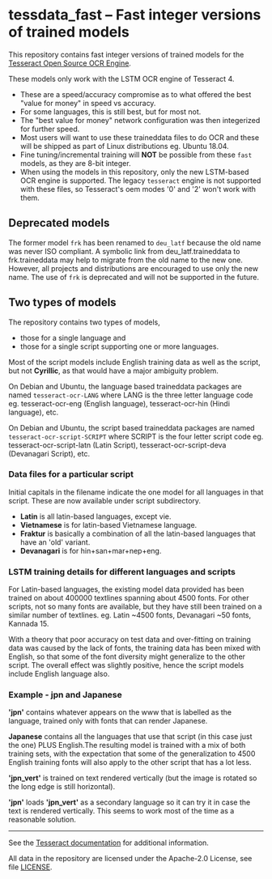 # tessdata_fast – Fast integer versions of trained models

This repository contains fast integer versions of trained models for the [Tesseract Open Source OCR Engine](https://github.com/tesseract-ocr/tesseract).

These models only work with the LSTM OCR engine of Tesseract 4.

- These are a speed/accuracy compromise as to what offered the best "value for money" in speed vs accuracy. 
- For some languages, this is still best, but for most not. 
- The "best value for money" network configuration was then integerized for further speed.
- Most users will want to use these traineddata files to do OCR and these will be shipped as part of Linux distributions eg. Ubuntu 18.04.
- Fine tuning/incremental training will **NOT** be possible from these `fast` models, as they are 8-bit integer. 
- When using the models in this repository, only the new LSTM-based OCR engine is supported. The legacy `tesseract` engine is not supported with these files, so Tesseract's oem modes '0' and '2' won't work with them.

## Deprecated models

The former model `frk` has been renamed to `deu_latf` because the old name was never ISO compliant.
A symbolic link from deu_latf.traineddata to frk.traineddata may help to migrate from the old name to the new one.
However, all projects and distributions are encouraged to use only the new name.
The use of `frk` is deprecated and will not be supported in the future.

## Two types of models

The repository contains two types of models,
- those for a single language and
- those for a single script supporting one or more languages.

Most of the script models include English training data as well as the script, but not **Cyrillic**, as that would have a major ambiguity problem. 

On Debian and Ubuntu, the language based traineddata packages are named `tesseract-ocr-LANG` where LANG is the three letter language code eg. tesseract-ocr-eng (English language), tesseract-ocr-hin (Hindi language), etc. 

On Debian and Ubuntu, the script based traineddata packages are named `tesseract-ocr-script-SCRIPT` where SCRIPT is the four letter script code eg. tesseract-ocr-script-latn (Latin Script), tesseract-ocr-script-deva (Devanagari Script), etc. 

### Data files for a particular script

Initial capitals in the filename indicate the one model for all languages in that script. These are now available under script subdirectory.

- **Latin** is all latin-based languages, except vie.
- **Vietnamese** is for latin-based Vietnamese language.
- **Fraktur** is basically a combination of all the latin-based languages that have an 'old' variant.
- **Devanagari** is for hin+san+mar+nep+eng.

### LSTM training details for different languages and scripts

For Latin-based languages, the existing model data provided has been trained on about 400000 textlines spanning about 4500 fonts. For other scripts, not so many fonts are available, but they have still been trained on a similar number of textlines.  eg. Latin ~4500 fonts, Devanagari ~50 fonts, Kannada 15.

With a theory that poor accuracy on test data and over-fitting on training data was caused by the lack of fonts, the training data has been mixed with English, so that some of the font diversity might generalize to the other script. The overall effect was slightly positive, hence the script models include English language also.

### Example - jpn and  Japanese

**'jpn'** contains whatever appears on the www that is labelled as the language, trained only with fonts that can render Japanese. 

**Japanese** contains all the languages that use that script (in this case just the one) PLUS English.The resulting model is trained with a mix of both training sets, with the expectation that some of the generalization to 4500 English training fonts will also apply to the other script that has a lot less.

**'jpn_vert'** is trained on text rendered vertically (but the image is rotated so the long edge is still horizontal).

**'jpn'** loads **'jpn_vert'** as a secondary language so it can try it in case the text is rendered vertically. This seems to work most of the time as a reasonable solution.

--------------------------------

See the [Tesseract documentation](https://tesseract-ocr.github.io/tessdoc/Data-Files) for additional information.

All data in the repository are licensed under the
Apache-2.0 License, see file [LICENSE](LICENSE).
